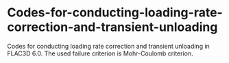 # Codes-for-conducting-loading-rate-correction-and-transient-unloading
Codes for conducting loading rate correction and transient unloading in FLAC3D 6.0. The used failure criterion is Mohr-Coulomb criterion.
